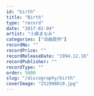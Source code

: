 ```yaml
---
id: "birth"
title: "Birth"
type: "record"
date: "2017-02-04"
artist: "小森まなみ"
categories: ["词曲提供"]
recordNo: ""
recordPrice: ""
recordReleaseDate: "1994.12.16"
recordPublisher: ""
recordType: ""
order: 5000
slug: "/discography/birth"
coverImage: "252998010.jpg"
---
```



